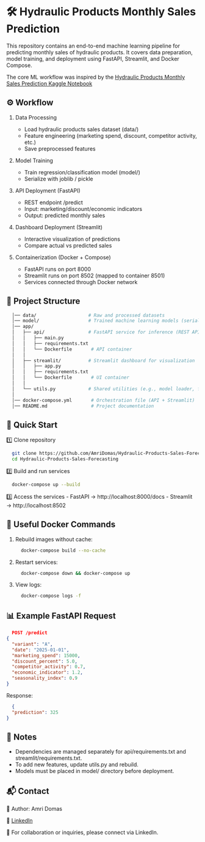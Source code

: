 # 🛠 Hydraulic Products Monthly Sales Prediction

This repository contains an end-to-end machine learning pipeline for predicting monthly sales of hydraulic products.
It covers data preparation, model training, and deployment using FastAPI, Streamlit, and Docker Compose.

The core ML workflow was inspired by the [Hydraulic Products Monthly Sales Prediction Kaggle Notebook](https://www.kaggle.com/code/amri11/hydraulic-products-monthly-saless-prediction#Hydraulic-Products-Monthly-Saless-Prediction)

## ⚙️ Workflow

  1. Data Processing
     - Load hydraulic products sales dataset (data/)
     - Feature engineering (marketing spend, discount, competitor activity, etc.)
     - Save preprocessed features
  
  2. Model Training
      - Train regression/classification model (model/)
      - Serialize with joblib / pickle
  3. API Deployment (FastAPI)
      - REST endpoint /predict
      - Input: marketing/discount/economic indicators
      - Output: predicted monthly sales
  4. Dashboard Deployment (Streamlit)
      - Interactive visualization of predictions
      - Compare actual vs predicted sales
  
  5. Containerization (Docker + Compose)
      - FastAPI runs on port 8000
      - Streamlit runs on port 8502 (mapped to container 8501)
      - Services connected through Docker network

## 📂 Project Structure
  ```bash
    │── data/                   # Raw and processed datasets  
    │── model/                  # Trained machine learning models (serialized)  
    │── app/  
    │   ├── api/                # FastAPI service for inference (REST API)  
    │   │   ├── main.py  
    │   │   ├── requirements.txt  
    │   │   └── Dockerfile       # API container  
    │   │  
    │   ├── streamlit/          # Streamlit dashboard for visualization  
    │   │   ├── app.py  
    │   │   ├── requirements.txt  
    │   │   └── Dockerfile       # UI container  
    │   │  
    │   └── utils.py            # Shared utilities (e.g., model loader, feature builder)  
    │  
    │── docker-compose.yml       # Orchestration file (API + Streamlit)  
    │── README.md                # Project documentation  
  ```

## 🚀 Quick Start

  1️⃣ Clone repository
  ```bash
    git clone https://github.com/AmriDomas/Hydraulic-Products-Sales-Forecasting.git
    cd Hydraulic-Products-Sales-Forecasting
  ```
  
  2️⃣ Build and run services
  ```bash
    docker-compose up --build
  ```
  
  3️⃣ Access the services
    - FastAPI → http://localhost:8000/docs
    - Streamlit → http://localhost:8502

## 🐳 Useful Docker Commands

  1. Rebuild images without cache:
     ```bash
       docker-compose build --no-cache
     ```
  2. Restart services:
     ```bash
       docker-compose down && docker-compose up
     ```
  3. View logs:
     ```bash
       docker-compose logs -f
     ```
## 📊 Example FastAPI Request

  ```json
    POST /predict
  {
    "variant": "A",
    "date": "2025-01-01",
    "marketing_spend": 15000,
    "discount_percent": 5.0,
    "competitor_activity": 0.7,
    "economic_indicator": 1.2,
    "seasonality_index": 0.9
  }
 ```

Response:

```json
  {
  "prediction": 325
}
```

## 📝 Notes

 - Dependencies are managed separately for api/requirements.txt and streamlit/requirements.txt.
 - To add new features, update utils.py and rebuild.
 - Models must be placed in model/ directory before deployment.

## 📬 Contact

👤 Author: Amri Domas

🔗 [LinkedIn](https://www.linkedin.com/in/muh-amri-sidiq/)

📧 For collaboration or inquiries, please connect via LinkedIn.
